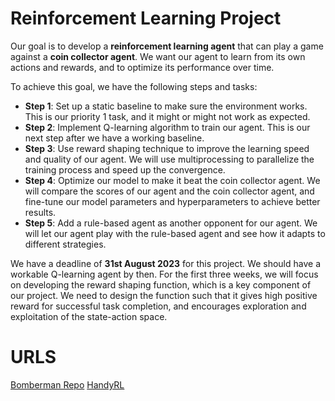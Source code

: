 # Reinforcement Learning Project

Our goal is to develop a **reinforcement learning agent** that can play a game against a **coin collector agent**. We want our agent to learn from its own actions and rewards, and to optimize its performance over time.

To achieve this goal, we have the following steps and tasks:

- **Step 1**: Set up a static baseline to make sure the environment works. This is our priority 1 task, and it might or might not work as expected.
- **Step 2**: Implement Q-learning algorithm to train our agent. This is our next step after we have a working baseline.
- **Step 3**: Use reward shaping technique to improve the learning speed and quality of our agent. We will use multiprocessing to parallelize the training process and speed up the convergence.
- **Step 4**: Optimize our model to make it beat the coin collector agent. We will compare the scores of our agent and the coin collector agent, and fine-tune our model parameters and hyperparameters to achieve better results.
- **Step 5**: Add a rule-based agent as another opponent for our agent. We will let our agent play with the rule-based agent and see how it adapts to different strategies.

We have a deadline of **31st August 2023** for this project. We should have a workable Q-learning agent by then. For the first three weeks, we will focus on developing the reward shaping function, which is a key component of our project. We need to design the function such that it gives high positive reward for successful task completion, and encourages exploration and exploitation of the state-action space.

# URLS
[Bomberman Repo]([url](https://github.com/ukoethe/bomberman_rl)https://github.com/ukoethe/bomberman_rl)
[HandyRL]([url](https://github.com/DeNA/HandyRL)https://github.com/DeNA/HandyRL)
